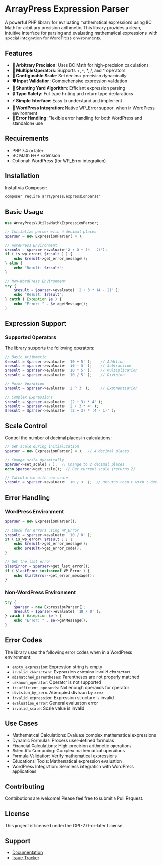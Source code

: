 # ArrayPress Expression Parser

A powerful PHP library for evaluating mathematical expressions using BC Math for arbitrary precision arithmetic. This library provides a clean, intuitive interface for parsing and evaluating mathematical expressions, with special integration for WordPress environments.

## Features

- 🧮 **Arbitrary Precision**: Uses BC Math for high-precision calculations
- 🔢 **Multiple Operators**: Supports +, -, *, /, and ^ operators
- 🎯 **Configurable Scale**: Set decimal precision dynamically
- 🛡️ **Input Validation**: Comprehensive expression validation
- 📐 **Shunting Yard Algorithm**: Efficient expression parsing
- 🔒 **Type Safety**: Full type hinting and return type declarations
- ⚡ **Simple Interface**: Easy to understand and implement
- 🔄 **WordPress Integration**: Native WP_Error support when in WordPress environment
- 🚫 **Error Handling**: Flexible error handling for both WordPress and standalone use

## Requirements

- PHP 7.4 or later
- BC Math PHP Extension
- Optional: WordPress (for WP_Error integration)

## Installation

Install via Composer:

```bash
composer require arraypress/expressionparser
```

## Basic Usage

```php
use ArrayPress\Utils\Math\ExpressionParser;

// Initialize parser with 4 decimal places
$parser = new ExpressionParser( 4 );

// WordPress Environment
$result = $parser->evaluate('2 + 3 * (4 - 2)');
if ( is_wp_error( $result ) ) {
    echo $result->get_error_message();
} else {
    echo "Result: $result";
}

// Non-WordPress Environment
try {
    $result = $parser->evaluate( '2 + 3 * (4 - 2)' );
    echo "Result: $result";
} catch ( Exception $e ) {
    echo "Error: " . $e->getMessage();
}
```

## Expression Support

### Supported Operators

The library supports the following operators:

```php
// Basic Arithmetic
$result = $parser->evaluate( '10 + 5' );    // Addition
$result = $parser->evaluate( '10 - 5' );    // Subtraction
$result = $parser->evaluate( '10 * 5' );    // Multiplication
$result = $parser->evaluate( '10 / 5' );    // Division

// Power Operation
$result = $parser->evaluate( '2 ^ 3' );     // Exponentiation

// Complex Expressions
$result = $parser->evaluate( '(2 + 3) * 4' );
$result = $parser->evaluate( '2 + 3 * 4' );
$result = $parser->evaluate( '(2 + 3) * (4 - 1)' );
```

## Scale Control

Control the number of decimal places in calculations:

```php
// Set scale during initialization
$parser = new ExpressionParser( 4 );  // 4 decimal places

// Change scale dynamically
$parser->set_scale( 2 );  // Change to 2 decimal places
echo $parser->get_scale();  // Get current scale (returns 2)

// Calculation with new scale
$result = $parser->evaluate( '10 / 3' );  // Returns result with 2 decimal places
```

## Error Handling

### WordPress Environment

```php
$parser = new ExpressionParser();

// Check for errors using WP_Error
$result = $parser->evaluate( '10 / 0' );
if ( is_wp_error( $result ) ) {
    echo $result->get_error_message();
    echo $result->get_error_code();
}

// Get the last error
$lastError = $parser->get_last_error();
if ( $lastError instanceof WP_Error ) {
    echo $lastError->get_error_message();
}
```

### Non-WordPress Environment

```php
try {
    $parser = new ExpressionParser();
    $result = $parser->evaluate( '10 / 0' );
} catch ( Exception $e ) {
    echo "Error: " . $e->getMessage();
}
```

## Error Codes

The library uses the following error codes when in a WordPress environment:

- `empty_expression`: Expression string is empty
- `invalid_characters`: Expression contains invalid characters
- `mismatched_parentheses`: Parentheses are not properly matched
- `unknown_operator`: Operator is not supported
- `insufficient_operands`: Not enough operands for operator
- `division_by_zero`: Attempted division by zero
- `invalid_expression`: Expression structure is invalid
- `evaluation_error`: General evaluation error
- `invalid_scale`: Scale value is invalid

## Use Cases

- Mathematical Calculations: Evaluate complex mathematical expressions
- Dynamic Formulas: Process user-defined formulas
- Financial Calculations: High-precision arithmetic operations
- Scientific Computing: Complex mathematical operations
- Formula Validation: Verify mathematical expressions
- Educational Tools: Mathematical expression evaluation
- WordPress Integration: Seamless integration with WordPress applications

## Contributing

Contributions are welcome! Please feel free to submit a Pull Request.

## License

This project is licensed under the GPL-2.0-or-later License.

## Support

- [Documentation](https://github.com/arraypress/expressionparser)
- [Issue Tracker](https://github.com/arraypress/expressionparser/issues)
